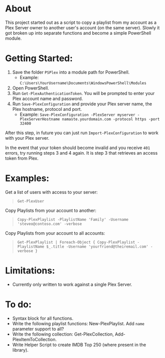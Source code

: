# About

This project started out as a script to copy a playlist from my account as a Plex Server owner to another user's account (on the same server). Slowly it got broken up into separate functions and become a simple PowerShell module.

# Getting Started:

1. Save the folder `PSPlex` into a module path for PowerShell.
    * Example: `C:\Users\YourUsername\Documents\WindowsPowerShell\Modules`
2. Open PowerShell.
3. Run `Get-PlexAuthenticationToken`. You will be prompted to enter your Plex account name and password.
4. Run `Save-PlexConfiguration` and provide your Plex server name, the Plex hostname, protocol and port.
    * Example: `Save-PlexConfiguration -PlexServer myserver -PlexServerHostname namaste.yourdomain.com -protocol https -port 32400`

After this step, in future you can just run `Import-PlexConfiguration` to work with your Plex server.

In the event that your token should become invalid and you receive `401` errors, try running steps 3 and 4 again. It is step 3 that retrieves an access token from Plex.

# Examples:

Get a list of users with access to your server:

> `Get-PlexUser`

Copy Playlists from your account to another:

> `Copy-PlexPlaylist -PlaylistName 'Family' -Username 'steveo@contoso.com' -verbose`

Copy Playlists from your account to all accounts:

> `Get-PlexPlaylist | Foreach-Object { Copy-PlexPlaylist -PlaylistName $_.title -Username 'yourfriend@theiremail.com' -verbose }`

# Limitations:

* Currently only written to work against a single Plex Server.

# To do:

* Syntax block for all functions.
* Write the following playlist functions: New-PlexPlaylist. Add `name` parameter support to all?
* Write the following collection: Get-PlexCollection, Add-PlexItemToCollection.
* Write Helper Script to create IMDB Top 250 (where present in the library).